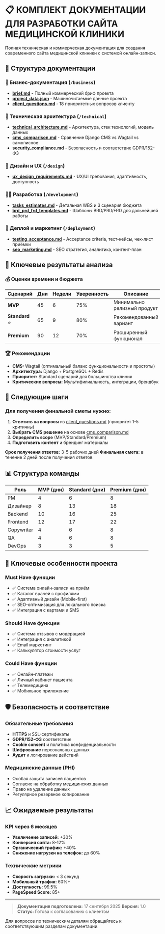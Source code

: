 # 📋 КОМПЛЕКТ ДОКУМЕНТАЦИИ ДЛЯ РАЗРАБОТКИ САЙТА МЕДИЦИНСКОЙ КЛИНИКИ

Полная техническая и коммерческая документация для создания современного сайта медицинской клиники с системой онлайн-записи.

## 📁 Структура документации

### 💼 Бизнес-документация (`/business`)

- **[brief.md](./business/brief.md)** - Полный коммерческий бриф проекта
- **[project_data.json](./business/project_data.json)** - Машиночитаемые данные проекта
- **[client_questions.md](./business/client_questions.md)** - 18 приоритетных вопросов клиенту

### 🔧 Техническая архитектура (`/technical`)

- **[technical_architecture.md](./technical/technical_architecture.md)** - Архитектура, стек технологий, модель данных
- **[cms_comparison.md](./technical/cms_comparison.md)** - Сравнение Django CMS vs Wagtail vs самописное
- **[security_compliance.md](./technical/security_compliance.md)** - Безопасность и соответствие GDPR/152-ФЗ

### 🎨 Дизайн и UX (`/design`)

- **[ux_design_requirements.md](./design/ux_design_requirements.md)** - UX/UI требования, адаптивность, доступность

### 👩‍💻 Разработка (`/development`)

- **[tasks_estimates.md](./development/tasks_estimates.md)** - Детальная WBS и 3 сценария бюджета
- **[brd_prd_frd_templates.md](./development/brd_prd_frd_templates.md)** - Шаблоны BRD/PRD/FRD для дальнейшей работы

### 🚀 Деплой и маркетинг (`/deployment`)

- **[testing_acceptance.md](./deployment/testing_acceptance.md)** - Acceptance criteria, тест-кейсы, чек-лист приёмки
- **[seo_marketing.md](./deployment/seo_marketing.md)** - SEO стратегия, аналитика, контент-план

## 🎯 Ключевые результаты анализа

### 💰 Оценки времени и бюджета

| Сценарий        | Дни | Недели | Уверенность | Описание                    |
| --------------- | --- | ------ | ----------- | --------------------------- |
| **MVP**         | 45  | 6      | 75%         | Минимально релизный продукт |
| **Standard** ⭐ | 65  | 9      | 80%         | Рекомендованный вариант     |
| **Premium**     | 90  | 12     | 70%         | Расширенный функционал      |

### 🏆 Рекомендации

- **CMS:** Wagtail (оптимальный баланс функциональности и простоты)
- **Архитектура:** Django + PostgreSQL + Redis
- **Приоритет:** Standard сценарий для большинства клиник
- **Критические вопросы:** Мультифилиальность, интеграции, брендбук

## 🚀 Следующие шаги

### Для получения финальной сметы нужно:

1. **Ответить на вопросы** из [client_questions.md](./business/client_questions.md) (приоритет 1-5 критичны)
2. **Выбрать CMS решение** на основе [cms_comparison.md](./technical/cms_comparison.md)
3. **Определить scope** (MVP/Standard/Premium)
4. **Подготовить контент** и брендинг материалы

**Срок получения ответов:** 3-5 рабочих дней
**Финальная смета:** в течение 2 дней после получения ответов

## 📊 Структура команды

| Роль       | MVP (дни) | Standard (дни) | Premium (дни) |
| ---------- | --------- | -------------- | ------------- |
| PM         | 4         | 6              | 8             |
| Дизайнер   | 8         | 13             | 18            |
| Backend    | 10        | 16             | 25            |
| Frontend   | 12        | 17             | 22            |
| Copywriter | 4         | 6              | 8             |
| QA         | 4         | 6              | 8             |
| DevOps     | 3         | 3              | 5             |

## 🎨 Ключевые особенности проекта

### Must Have функции

- ✅ Система онлайн-записи на приём
- ✅ Каталог врачей с профилями
- ✅ Адаптивный дизайн (Mobile-first)
- ✅ SEO-оптимизация для локального поиска
- ✅ Интеграция с картами и SMS

### Should Have функции

- ✅ Система отзывов с модерацией
- ✅ Интеграция с аналитикой
- ✅ Email маркетинг
- ✅ Калькулятор стоимости услуг

### Could Have функции

- ✅ Онлайн-платежи
- ✅ Личный кабинет пациента
- ✅ Телемедицина
- ✅ Мобильное приложение

## 🛡️ Безопасность и соответствие

### Обязательные требования

- **HTTPS** и SSL-сертификаты
- **GDPR/152-ФЗ** соответствие
- **Cookie consent** и политика конфиденциальности
- **Шифрование** персональных данных
- **Аудит** и логирование действий

### Медицинские данные (PHI)

- Особая защита записей пациентов
- Согласие на обработку медицинских данных
- Право на удаление данных
- Регулярное резервное копирование

## 📈 Ожидаемые результаты

### KPI через 6 месяцев

- **Увеличение записей:** +30%
- **Конверсия сайта:** 8-12%
- **Органический трафик:** +40%
- **Снижение нагрузки на телефон:** до 60%

### Технические метрики

- **Скорость загрузки:** < 3 секунд
- **Мобильный трафик:** 60%+
- **Доступность:** 99.5%
- **PageSpeed Score:** 85+

---

> **Документация подготовлена:** 17 сентября 2025
> **Версия:** 1.0
> **Статус:** Готова к согласованию с клиентом

Для вопросов по техническим деталям обращайтесь к соответствующим разделам документации.
